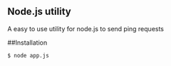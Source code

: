 ## Node.js  utility
   A easy to use utility for node.js to send ping requests

##Installation

    $ node app.js
